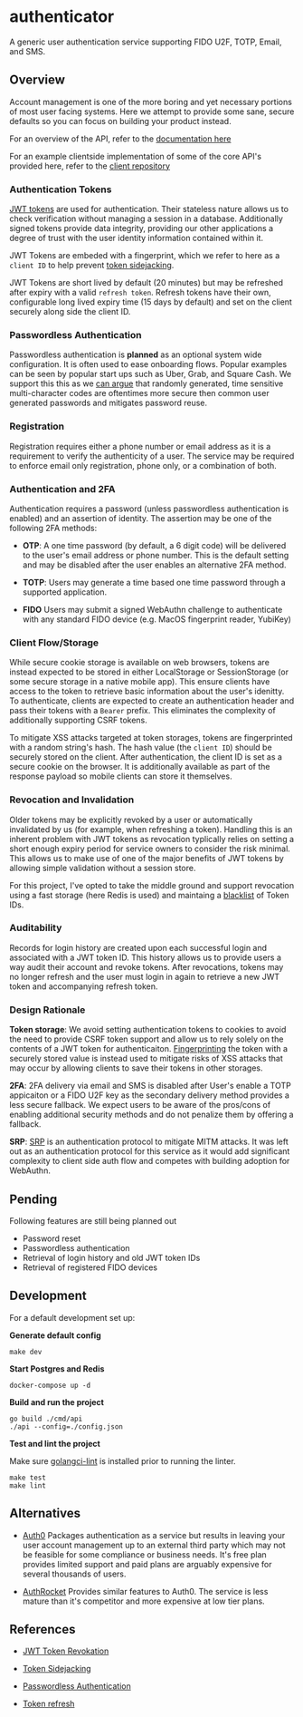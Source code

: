 # authenticator

A generic user authentication service supporting FIDO U2F, TOTP, Email, and SMS.

## Overview

Account management is one of the more boring and yet necessary portions of most user
facing systems. Here we attempt to provide some sane, secure defaults so you can
focus on building your product instead.

For an overview of the API, refer to the [documentation here](docs/api_v1.md)

For an example clientside implementation of some of the core API's provided here,
refer to the [client repository](https://github.com/fmitra/authenticator-client)

### Authentication Tokens

[JWT tokens](https://jwt.io) are used for authentication. Their stateless nature allows
us to check verification without managing a session in a database. Additionally signed
tokens provide data integrity, providing our other applications a degree of trust
with the user identity information contained within it.

JWT Tokens are embeded with a fingerprint, which we refer to here as a `client ID` to help prevent [token sidejacking](https://github.com/OWASP/CheatSheetSeries/blob/master/cheatsheets/JSON_Web_Token_Cheat_Sheet_for_Java.md#token-sidejacking).

JWT Tokens are short lived by default (20 minutes) but may be refreshed after expiry
with a valid `refresh token`. Refresh tokens have their own, configurable long lived expiry time
(15 days by default) and set on the client securely along side the client ID.

### Passwordless Authentication

Passwordless authentication is **planned** as an optional system wide configuration. It is often used
to ease onboarding flows. Popular examples can be seen by popular start ups such as
Uber, Grab, and Square Cash.  We support this this as we [can argue](https://auth0.com/passwordless) that randomly
generated, time sensitive multi-character codes are oftentimes more secure then common
user generated passwords and mitigates password reuse.

### Registration

Registration requires either a phone number or email address as it is a requirement to
verify the authenticity of a user. The service may be required to enforce email only
registration, phone only, or a combination of both.

### Authentication and 2FA

Authentication requires a password (unless passwordless authentication is enabled) and
an assertion of identity. The assertion may be one of the following 2FA methods:

* **OTP**: A one time password (by default, a 6 digit code) will be delivered to the
user's email address or phone number. This is the default setting and may be disabled
after the user enables an alternative 2FA method.

* **TOTP**: Users may generate a time based one time password through a supported
application.

* **FIDO** Users may submit a signed WebAuthn challenge to authenticate with any standard
FIDO device (e.g. MacOS fingerprint reader, YubiKey)

### Client Flow/Storage

While secure cookie storage is available on web browsers, tokens are instead expected
to be stored in either LocalStorage or SessionStorage (or some secure storage in a native
mobile app). This ensure clients have access to the token to retrieve basic information
about the user's idenitty. To authenticate, clients are expected to create an authentication
header and pass their tokens with a `Bearer` prefix. This eliminates the complexity of
additionally supporting CSRF tokens.

To mitigate XSS attacks targeted at token storages, tokens are fingerprinted with a random
string's hash. The hash value (the `client ID`) should be securely stored on the client. After
authentication, the client ID is set as a secure cookie on the browser. It is additionally
available as part of the response payload so mobile clients can store it themselves.

### Revocation and Invalidation

Older tokens may be explicitly revoked by a user or automatically invalidated by us
(for example, when refreshing a token). Handling this is an inherent problem with
JWT tokens as revocation typlically relies on setting a short enough expiry period
for service owners to consider the risk minimal. This allows us to make use of one
of the major benefits of JWT tokens by allowing simple validation without a session store.

For this project, I've opted to take the middle ground and support revocation using
a fast storage (here Redis is used) and maintaing a [blacklist](https://cheatsheetseries.owasp.org/cheatsheets/JSON_Web_Token_for_Java_Cheat_Sheet.html#blacklist-storage) of Token IDs.

### Auditability

Records for login history are created upon each successful login and associated with a
JWT token ID. This history allows us to provide users a way audit their account and
revoke tokens. After revocations, tokens may no longer refresh and the user must login in
again to retrieve a new JWT token and accompanying refresh token.

### Design Rationale

**Token storage**: We avoid setting authentication tokens to cookies to avoid the need to
provide CSRF token support and allow us to rely solely on the contents of a JWT token
for authenticaiton. [Fingerprinting](https://cheatsheetseries.owasp.org/cheatsheets/JSON_Web_Token_for_Java_Cheat_Sheet.html#how-to-prevent_1) the token with a securely stored value is instead
used to mitigate risks of XSS attacks that may occur by allowing clients to save their
tokens in other storages.

**2FA**: 2FA delivery via email and SMS is disabled after User's enable a TOTP
appicaiton or a FIDO U2F key as the secondary delivery method provides a less
secure fallback. We expect users to be aware of the pros/cons of enabling
additional security methods and do not penalize them by offering a fallback.

**SRP**: [SRP](https://github.com/fmitra/srp) is an authentication protocol to mitigate MITM attacks.
It was left out as an authentication protocol for this service as it would add significant
complexity to client side auth flow  and competes with building adoption for WebAuthn.

## Pending

Following features are still being planned out

* Password reset
* Passwordless authentication
* Retrieval of login history and old JWT token IDs
* Retrieval of registered FIDO devices

## Development

For a default development set up:

**Generate default config**

```
make dev
```

**Start Postgres and Redis**

```
docker-compose up -d
```

**Build and run the project**

```
go build ./cmd/api
./api --config=./config.json
```

**Test and lint the project**

Make sure [golangci-lint](https://golangci-lint.run/usage/install/) is installed prior to running the linter.

```
make test
make lint
```

## Alternatives

* [Auth0](https://auth0.com/) Packages authentication as a service but results in leaving
your user account management up to an external third party which may not be feasible
for some compliance or business needs. It's free plan provides limited support and paid
plans are arguably expensive for several thousands of users.

* [AuthRocket](https://authrocket.com) Provides similar features to Auth0. The service
is less mature than it's competitor and more expensive at low tier plans.

## References

* [JWT Token Revokation](https://cheatsheetseries.owasp.org/cheatsheets/JSON_Web_Token_for_Java_Cheat_Sheet.html#no-built-in-token-revocation-by-the-user)

* [Token Sidejacking](https://cheatsheetseries.owasp.org/cheatsheets/JSON_Web_Token_for_Java_Cheat_Sheet.html#token-sidejacking)

* [Passwordless Authentication](https://auth0.com/passwordless)

* [Token refresh](https://auth0.com/learn/refresh-tokens)
